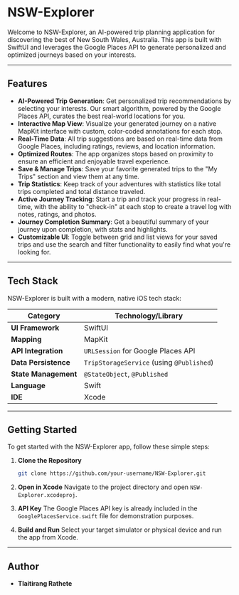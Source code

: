# NSW-Explorer

Welcome to NSW-Explorer, an AI-powered trip planning application for discovering the best of New South Wales, Australia. This app is built with SwiftUI and leverages the Google Places API to generate personalized and optimized journeys based on your interests.

-----

## Features

  - **AI-Powered Trip Generation**: Get personalized trip recommendations by selecting your interests. Our smart algorithm, powered by the Google Places API, curates the best real-world locations for you.
  - **Interactive Map View**: Visualize your generated journey on a native MapKit interface with custom, color-coded annotations for each stop.
  - **Real-Time Data**: All trip suggestions are based on real-time data from Google Places, including ratings, reviews, and location information.
  - **Optimized Routes**: The app organizes stops based on proximity to ensure an efficient and enjoyable travel experience.
  - **Save & Manage Trips**: Save your favorite generated trips to the "My Trips" section and view them at any time.
  - **Trip Statistics**: Keep track of your adventures with statistics like total trips completed and total distance traveled.
  - **Active Journey Tracking**: Start a trip and track your progress in real-time, with the ability to "check-in" at each stop to create a travel log with notes, ratings, and photos.
  - **Journey Completion Summary**: Get a beautiful summary of your journey upon completion, with stats and highlights.
  - **Customizable UI**: Toggle between grid and list views for your saved trips and use the search and filter functionality to easily find what you're looking for.

-----

## Tech Stack

NSW-Explorer is built with a modern, native iOS tech stack:

| Category         | Technology/Library                     |
| ---------------- | -------------------------------------- |
| **UI Framework** | SwiftUI                                |
| **Mapping** | MapKit                                 |
| **API Integration**| `URLSession` for Google Places API     |
| **Data Persistence**| `TripStorageService` (using `@Published`) |
| **State Management**| `@StateObject`, `@Published`           |
| **Language** | Swift                                  |
| **IDE** | Xcode                                  |

-----

## Getting Started

To get started with the NSW-Explorer app, follow these simple steps:

1.  **Clone the Repository**

    ```bash
    git clone https://github.com/your-username/NSW-Explorer.git
    ```

2.  **Open in Xcode**
    Navigate to the project directory and open `NSW-Explorer.xcodeproj`.

3.  **API Key**
    The Google Places API key is already included in the `GooglePlacesService.swift` file for demonstration purposes.

4.  **Build and Run**
    Select your target simulator or physical device and run the app from Xcode.

-----

## Author

  * **Tlaitirang Rathete**
